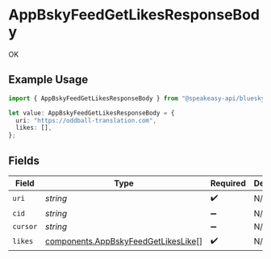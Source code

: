 # AppBskyFeedGetLikesResponseBody

OK

## Example Usage

```typescript
import { AppBskyFeedGetLikesResponseBody } from "@speakeasy-api/bluesky/models/operations";

let value: AppBskyFeedGetLikesResponseBody = {
  uri: "https://oddball-translation.com",
  likes: [],
};
```

## Fields

| Field                                                                                      | Type                                                                                       | Required                                                                                   | Description                                                                                |
| ------------------------------------------------------------------------------------------ | ------------------------------------------------------------------------------------------ | ------------------------------------------------------------------------------------------ | ------------------------------------------------------------------------------------------ |
| `uri`                                                                                      | *string*                                                                                   | :heavy_check_mark:                                                                         | N/A                                                                                        |
| `cid`                                                                                      | *string*                                                                                   | :heavy_minus_sign:                                                                         | N/A                                                                                        |
| `cursor`                                                                                   | *string*                                                                                   | :heavy_minus_sign:                                                                         | N/A                                                                                        |
| `likes`                                                                                    | [components.AppBskyFeedGetLikesLike](../../models/components/appbskyfeedgetlikeslike.md)[] | :heavy_check_mark:                                                                         | N/A                                                                                        |
